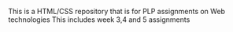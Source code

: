 This is a HTML/CSS repository that is for PLP assignments on Web technologies
This includes week 3,4 and 5 assignments

